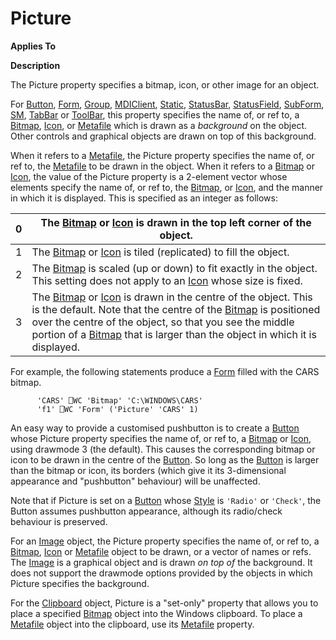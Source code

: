 




<h1 class="heading"><span class="name">Picture</span></h1>

**Applies To**


**Description**


The Picture property specifies a bitmap, icon, or other image for an object.



For [Button](./button.md), [Form](./form.md), [Group](./group.md), [MDIClient](./mdiclient.md), [Static](./static.md), [StatusBar](./statusbar.md), [StatusField](./statusfield.md), [SubForm](./subform.md), [SM](./sm.md), [TabBar](./tabbar.md) or [ToolBar](./toolbar.md), this property specifies the name of, or ref to, a [Bitmap](./bitmap.md), [Icon](./icon.md), or [Metafile](./metafile.md) which is drawn as a *background* on the object. Other controls and graphical objects are drawn on top of this background.


When it refers to a [Metafile](./metafile.md), the Picture property specifies the name of, or ref to, the [Metafile](./metafile.md) to be drawn in the object. When it refers to a [Bitmap](./bitmap.md) or [Icon](./icon.md), the value of the Picture property is a 2-element vector whose elements specify the name of, or ref to, the [Bitmap](./bitmap.md), or [Icon](./icon.md), and the manner in which it is displayed. This is specified as an integer as follows:


| 0 | The [Bitmap](./bitmap.md) or [Icon](./icon.md) is drawn in        the top left corner of the object. |
| --- | ---  |
| 1 | The [Bitmap](./bitmap.md) or [Icon](./icon.md) is tiled (replicated) to fill the object. |
| 2 | The [Bitmap](./bitmap.md) is scaled (up or down) to fit exactly in the object. This setting does not apply to an [Icon](./icon.md) whose size is fixed. |
| 3 | The [Bitmap](./bitmap.md) or [Icon](./icon.md) is drawn in the centre of the object. This is the default. Note that the centre of the [Bitmap](./bitmap.md) is positioned over the centre of the object, so that you see the middle portion of a [Bitmap](./bitmap.md) that is larger than the object in which it is displayed. |



For example, the following statements produce a [Form](./form.md) filled with the CARS bitmap.
```apl
      'CARS' ⎕WC 'Bitmap' 'C:\WINDOWS\CARS'
      'f1' ⎕WC 'Form' ('Picture' 'CARS' 1)
```



An easy way to provide a customised pushbutton is to create a [Button](./button.md) whose Picture property specifies the name of, or ref to, a [Bitmap](./bitmap.md) or [Icon](./icon.md), using drawmode 3 (the default). This causes the corresponding bitmap or icon to be drawn in the centre of the [Button](./button.md). So long as the [Button](./button.md) is larger than the bitmap or icon, its borders (which give it its 3-dimensional appearance and "pushbutton" behaviour) will be unaffected.


Note that if Picture is set on a [Button](./button.md) whose [Style](Style.htm) is `'Radio'` or `'Check'`, the Button assumes pushbutton appearance, although its radio/check behaviour is preserved.


For an [Image](./image.md) object, the Picture property specifies the name of, or ref to, a [Bitmap](./bitmap.md), [Icon](./icon.md) or [Metafile](./metafile.md) object to be drawn, or a vector of names or refs. The [Image](./image.md) is a graphical object and is drawn *on top of* the background. It does not support the drawmode options provided by the objects in which Picture specifies the background.


For the [Clipboard](./clipboard.md) object, Picture is a "set-only" property that allows you to place a specified [Bitmap](./bitmap.md) object into the Windows clipboard. To place a [Metafile](./metafile.md) object into the clipboard, use its [Metafile](./metafile.md) property.


